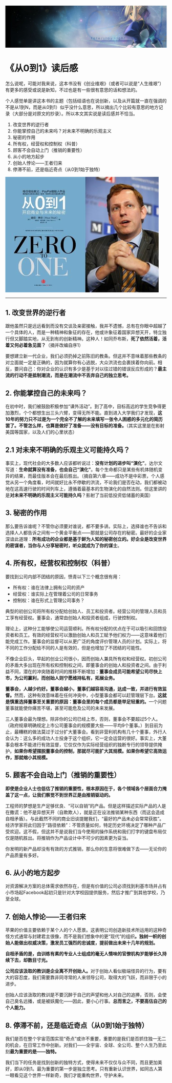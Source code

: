 [![header](../../../assets/header01.jpg)](https://yuenshome.github.io)

# 《从0到1》读后感

怎么说呢，可能对我来说，这本书没有《创业维艰》（或者可以说是“人生维艰”）有更多的感受或说是新知，不过也是有一些很有意思的话和想法的。

个人感觉单是讲这本书的主题（包括结语也在说创新，以及从开篇就一直在强调的不是从1到N，而是从0到1）似乎没什么意思，所以摘出几个比较有意思的地方记录（大部分是对原文的抄录）。所以本文其实说是读后感并不恰当。
<ol>
	<li>改变世界的逆行者</li>
	<li>你能掌控自己的未来吗？对未来不明确的乐观主义</li>
	<li>秘密的作用</li>
	<li>所有权，经营权和控制权（科普）</li>
	<li>顾客不会自动上门（推销的重要性）</li>
	<li>从小的地方起步</li>
	<li>创始人悖论——王者归来</li>
	<li>停滞不前，还是临近奇点（从0到1始于独特）</li>
</ol>

![zero-to-one](./assets/zero-to-one.jpg)

<!--more-->

<hr />

<h2>1. 改变世界的逆行者</h2>
跟他虽然只是远远看到而没有交谈及亲密接触，我并不遗憾，总有在你眼中超越了一个具体的人，而是一种精神和象征的存在，他或许象征着国家异想天开，特立独行但又脚踏实地，从无到有的创新精神。这种人！如同乔布斯，<strong>死了依然活着，活着又何必着急见面？</strong>（摘并改编自序1）

要想建立新一代企业，我们必须扔掉之前陈旧的教条。但这并不意味着那些教条的对立面就一定是正确的，因为就算你有心逃脱，大众洪流也会裹挟着你向前。相反，要问自己：你对企业的认识有多少是基于对以往过错的错误反应形成的？<strong>最主流的行动不是抵制潮流，而是在潮流中不丢弃自己的独立思考。</strong>
<h2>2. 你能掌控自己的未来吗？</h2>
在初中时，我们被鼓励积极参加“课外活动”。到了高中，目标高远的学生竞争得更加激烈，个个都想生出三头六臂，变得无所不能。直到进入大学我们才发现，<strong>这10年的努力只不过是为一个完全不了解的未来填写一张令人困惑的多元化的简历罢了。不管怎么样，也算是做好了准备——没有目标的准备。</strong>（其实这里是在影射美国等国家，以及人们的心里状态）
<h2>2.1 对未来不明确的乐观主义可能持久吗？</h2>
事实上，现代社会的大多数人应该都听说过：<strong>没有计划的进步叫“演化”</strong>。达尔文写道：<strong>生命就算没有准备，也会自己“演化”</strong>。每个生命都只是某些有机体随机变异的结果，而最佳版本会在最后胜出。（摘自第六章——成功不是中彩票，个人感觉从另一个角度看，时间就好比永不停歇的洪流，不论我们是否在动，我们都被动地在这高速行驶的时间列车上，遵循着最基本的生物演化的自然法则。但这里讲的是<strong>对未来不明确的乐观主义可能持久吗</strong>？影射了当前低投资低储蓄的美国）
<h2>3. 秘密的作用</h2>
那么要告诉谁呢？不管你必须要对谁说，都不要多讲。实际上，选择谁也不告诉和选择人人都告诉之间有一个黄金平衡点——那就是公司存在的秘密。最好的企业家深谙此道理：<strong>所有成功的企业都是基于鲜为人知的秘密创立的。好企业是改变世界的密谋者，当你与人分享秘密时，听众就成为了你的谋士</strong>。
<h2>4. 所有权，经营权和控制权（科普）</h2>
要找到公司内部不团结的原因，愤青以下三个概念很有用：
<ul>
	<li>所有权：谁在法律上拥有公司的资产</li>
	<li>经营权：谁实际上在管理着公司的日常事务</li>
	<li>控制权：谁在形式上管理公司事务？</li>
</ul>
典型的初创公司将所有权分配给创始人、员工和投资者。经营公司的管理人员和员工享有经营权。董事会，通常由创始人和投资者组成，行驶控制权。

理论上，这种分工能够使公司运营顺利。所有权分配的优点在于可以吸引和回馈投资者和员工。有效的经营权可以激励创始人和员工赋予他们权力——这意味着他们能完成工作。董事会的监督可以从更广泛的角度评价管理人员的计划。实际上，将不同的工作分配给不同的人是有效的，但是也增加了不团结的可能性。

不像企业巨头，早起的创业公司很小，因而创始人兼具所有权和经营权。初创公司的矛盾大多出现在所有权和控制权之间，即董事会的创始人和投资者之间。由于利益不同，潜在的冲突随着时间的推移不断增加：<strong>董事会成员可能希望公司尽快上市，为公司赢利，而创始人则宁愿维持私有，拓展业务。</strong>

<strong>董事会，人越少约好。董事会越小，董事们越容易沟通，达成一致，并进行有效监督。</strong>然而，这种有效意味着在任何冲突中，小型董事会都可以赶管理层下台。<strong>这就是慎重选择董事至关重要的原因：董事会里的每个成员都是举足轻重的。</strong>一个问题董事就能使你痛苦不堪，甚至可能危及公司的未来发展。

三人董事会最为理想。除非你的公司已经上市，否则，董事会不要超过5个人。（政府规章明确规定上市公司董事会的规模要大些——平均9个董事。）到目前为止，最糟糕的做法莫过于过分扩大董事会。看到非营利机构有几十个董事，外行人会认为：这么多的成功人士投身于这个组织，它一定会运营的很好。事实上，大董事会根本不能进行有效监督，它仅仅作为实际经营组织的独断专行的领导提供掩护。<strong>如果你希望摆脱董事会的控制，那就尽可能扩大其规模。如果你希望它高效运作，那就缩小其规模。</strong>
<h2>5. 顾客不会自动上门（推销的重要性）</h2>
<strong>即使是企业人士也低估了推销的重要性，根本原因在于，各个领域各个层面合力掩盖了这一点，让我们察觉不到世界正是由推销驱动的。</strong>

工程师的梦想是生产足够优良、“可以自销”的产品。但是这样描述实际产品的人是在撒谎：他不是异想天开（自欺欺人），就是正在设法推销某种东西（而这会造成自相矛盾）。与此截然不同的商业旧谈提醒我们，“最好的产品未必会常常获胜”。经济学家将此归因于“路径依赖”：不管质量如何，特定历史环境决定了哪种产品广受欢迎。这不假，但这并不是说我们当今使用的操作系统和我们打字的键盘布局仅仅是随机胜出。将推销作为产品设计中不可少的因素更为妥当。

你发明的新产品却没有有效的方式推销，那么你的生意将很难做下去——无论你的产品质量有多好。
<h2>6. 从小的地方起步</h2>
对资源解决方案的总体需求依然存在，但是有价值的公司必须找到利基市场并占有小市场起Facebook起初只是针对大学校园提供服务，然后才推广到其他学校，乃至全球。
<h2>7. 创始人悖论——王者归来</h2>
苹果的价值主要依赖于某个人的个人愿景。这表明公司创造新技术所运用的这种奇怪方式通常与封建君主很像，而不是我们想象中的更“现代”的组织<strong>。独树一帜的创始人能做出权威决策，激发员工强烈的忠诚度，提前做出未来十几年的规划。</strong>

<strong>自相矛盾的是，由训练有素的专业人士组成的毫无人情味的官僚机构岁能够长久持续下去，却数目寸光。</strong>

<strong>公司应该汲取的教训是企业离不开创始人。</strong>对于创始人看似极端怪异的行为，要有大的容忍度，我们需要靠非同寻常的人来领导公司，取得大的飞跃，而非限于小的进步。

创始人应该汲取的教训是不要沉醉于自己的声望和他人对自己的追捧，否则，会使自己臭名远播，或是被妖魔化——因此，要小心行事。<strong>总而言之，不要高估自己的个人能力。</strong>
<h2>8. 停滞不前，还是临近奇点（从0到1始于独特）</h2>
我们是否在整个宇宙范围实现“奇点”或许不重要，重要的是我们是否抓住独一无二的机会，在日常工作中创新。对我们——全宇宙、全球、全公司、整个人生乃至此刻<strong>最为重要的是——独特。</strong>

我们当下的任务是找到创新的独特方式，使得未来不仅仅与众不同，而且更加美好，即从0到1。最为重要的第一步是独立思考。只有重新认识世界，如同古人第一眼看见这个世界一样新奇，我们才能重构世界，守护未来。
